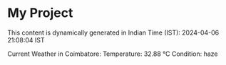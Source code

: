# My Project

This content is dynamically generated in Indian Time (IST): 2024-04-06 21:08:04 IST


Current Weather in Coimbatore:
Temperature: 32.88 °C
Condition: haze
